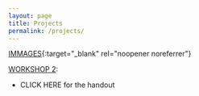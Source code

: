 ```yaml
---
layout: page
title: Projects
permalink: /projects/
---
```



[IMMAGES](https://immages.hypotheses.org/){:target="_blank" rel="noopener noreferrer"}

[WORKSHOP 2](https://immages.hypotheses.org/1013):

- CLICK HERE for the handout 


